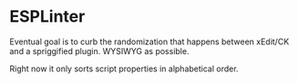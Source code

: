 # ESPLinter

Eventual goal is to curb the randomization that happens between xEdit/CK and a spriggified plugin. WYSIWYG as possible.

Right now it only sorts script properties in alphabetical order.